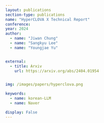 ```yaml
---
layout: publications
section-type: publications
name: "HyperCLOVA X Technical Report"
conference: 
year: 2024
author:
  - name: "Jiwan Chung"
  - name: "Sangkyu Lee"
  - name: "Youngjae Yu"


external:
  - title: Arxiv
    url: https://arxiv.org/abs/2404.01954


img: /images/papers/hyperclova.png

keywords:
  - name: korean-LLM
  - name: Naver 

display: False
---
```


